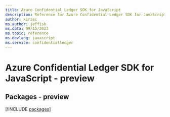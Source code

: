 ```yaml
---
title: Azure Confidential Ledger SDK for JavaScript
description: Reference for Azure Confidential Ledger SDK for JavaScript
author: xirzec
ms.author: jeffish
ms.data: 09/15/2023
ms.topic: reference
ms.devlang: javascript
ms.service: confidentialledger
---
```

# Azure Confidential Ledger SDK for JavaScript - preview
## Packages - preview
[!INCLUDE [packages](confidential-ledger-index.md)]
